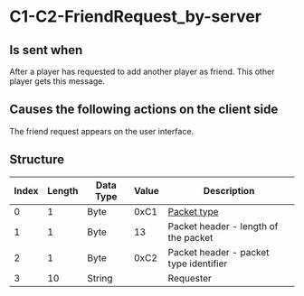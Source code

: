 # C1-C2-FriendRequest_by-server

## Is sent when

After a player has requested to add another player as friend. This other player gets this message.

## Causes the following actions on the client side

The friend request appears on the user interface.

## Structure

| Index | Length | Data Type | Value | Description |
|-------|--------|-----------|-------|-------------|
| 0 | 1 |   Byte   | 0xC1  | [Packet type](PacketTypes.md) |
| 1 | 1 |    Byte   |   13   | Packet header - length of the packet |
| 2 | 1 |    Byte   | 0xC2  | Packet header - packet type identifier |
| 3 | 10 | String |  | Requester |